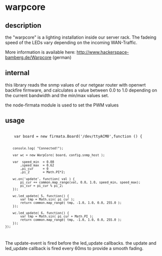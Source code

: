 # warpcore

## description

the "warpcore" is a lighting installation inside our server rack. The fadeing speed of the LEDs vary depending on the incoming WAN-Traffic.

More information is available here: http://www.hackerspace-bamberg.de/Warpcore (german)

## internal

this library reads the snmp values of our netgear router with openwrt backfire firmware, and calculates a value between 0.0 to 1.0 depending on the current bandwidth and the min/max values set.

the node-firmata module is used to set the PWM values

## usage


<code>
    var board = new firmata.Board('/dev/ttyACM0',function () {

        console.log( "Connected!");

        var wc = new WarpCore( board, config.snmp_host );

        var  speed_min  = 0.08
            ,speed_max  = 0.62
            ,pi_cur     = 0
            ,pi_2       = Math.PI*2;

        wc.on('update', function( val ) {
            pi_cur += common.map_range(val, 0.0, 1.0, speed_min, speed_max);
            pi_cur = pi_cur % pi_2;
        });

        wc.led_update( 5, function() {
            var tmp = Math.sin( pi_cur );
            return common.map_range( tmp, -1.0, 1.0, 0.0, 255.0 );
        });

        wc.led_update( 6, function() { 
            var tmp = Math.sin( pi_cur + Math.PI );
            return common.map_range( tmp, -1.0, 1.0, 0.0, 255.0 );
        });
    });
</code>

The update-event is fired before the led_update callbacks. the update and led_update callback is fired every 60ms to provide a smooth fading.
